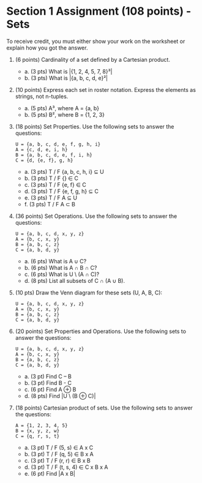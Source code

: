 # Section 1 Assignment (108 points) - Sets

To receive credit, you must either show your work on the worksheet or explain
how you got the answer.

1. (6 points) Cardinality of a set defined by a Cartesian product.

   - a. (3 pts) What is |{1, 2, 4, 5, 7, 8}³|
   - b. (3 pts) What is |{a, b, c, d, e}²|

2. (10 points) Express each set in roster notation. Express the elements as
   strings, not n-tuples.

   - a. (5 pts) A³, where A = {a, b}
   - b. (5 pts) B², where B = {1, 2, 3}

3. (18 points) Set Properties. Use the following sets to answer the questions:

   ```
   U = {a, b, c, d, e, f, g, h, i}
   A = {c, d, e, i, h}
   B = {a, b, c, d, e, f, i, h}
   C = {d, {e, f}, g, h}
   ```

   - a. (3 pts) T / F {a, b, c, h, i} ⊆ U
   - b. (3 pts) T / F {} ∈ C
   - c. (3 pts) T / F {e, f} ∈ C
   - d. (3 pts) T / F {e, f, g, h} ⊆ C
   - e. (3 pts) T / F A ⊆ U
   - f. (3 pts) T / F A ⊂ B

4. (36 points) Set Operations. Use the following sets to answer the questions:

   ```
   U = {a, b, c, d, x, y, z}
   A = {b, c, x, y}
   B = {a, b, c, z}
   C = {a, b, d, y}
   ```

   - a. (6 pts) What is A ∪ C?
   - b. (6 pts) What is A ∩ B ∩ C?
   - c. (6 pts) What is U \ (A ∩ C)?
   - d. (8 pts) List all subsets of C ∩ (A ∪ B).

5) (10 pts) Draw the Venn diagram for these sets (U, A, B, C):

   ```
   U = {a, b, c, d, x, y, z}
   A = {b, c, x, y}
   B = {a, b, c, z}
   C = {a, b, d, y}
   ```

6) (20 points) Set Properties and Operations. Use the following sets to answer
   the questions:

   ```
   U = {a, b, c, d, x, y, z}
   A = {b, c, x, y}
   B = {a, b, c, z}
   C = {a, b, d, y}
   ```

   - a. (3 pt) Find C – B
   - b. (3 pt) Find B - C
   - c. (6 pt) Find A ⊕ B
   - d. (8 pts) Find |U \ (B ⊕ C)|

7) (18 points) Cartesian product of sets. Use the following sets to answer the
   questions:

   ```
   A = {1, 2, 3, 4, 5}
   B = {x, y, z, w}
   C = {q, r, s, t}
   ```

   - a. (3 pt) T / F (5, s) ∈ A x C
   - b. (3 pt) T / F (q, 5) ∈ B x A
   - c. (3 pt) T / F (r, r) ∈ B x B
   - d. (3 pt) T / F (t, s, 4) ∈ C x B x A
   - e. (6 pt) Find |A x B|
